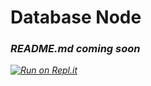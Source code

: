 # Database Node

</hr>

<h3><i>README.md coming soon<i></h3>

[![Run on Repl.it](https://repl.it/badge/github/ARACADERISE/Database-Node)](https://repl.it/github/ARACADERISE/Database-Node)